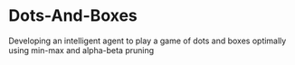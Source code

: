 # Dots-And-Boxes
Developing an intelligent agent to play a game of dots and boxes optimally using min-max and alpha-beta pruning
